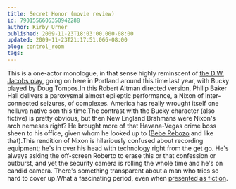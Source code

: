 ```yaml
---
title: Secret Honor (movie review)
id: 7901556605350942288
author: Kirby Urner
published: 2009-11-23T18:03:00.000-08:00
updated: 2009-11-23T21:17:51.066-08:00
blog: control_room
tags: 
---
```


This is a one-actor monologue, in that sense highly reminscent of [the D.W. Jacobs play](http://worldgame.blogspot.com/2008/12/its-show-time.html), going on here in Portland around this time last year, with Bucky played by Doug Tompos.In this Robert Altman directed version, Philip Baker Hall delivers a paroxysmal almost epileptic performance, a Nixon of inter-connected seizures, of complexes.  America has really wrought itself one helluva native son this time.The contrast with the Bucky character (also fictive) is pretty obvious, but then New England Brahmans were Nixon's arch nemeses right?  He brought more of that Havana-Vegas crime boss sheen to his office, given whom he looked up to ([Bebe Rebozo](http://foia.fbi.gov/foiaindex/rebozo_charles_g.htm) and like that).This rendition of Nixon is hilariously confused about recording equipment; he's in over his head with technology right from the get go.  He's always asking the off-screen Roberto to erase this or that confession or outburst, and yet the security camera is rolling the whole time and he's on candid camera.  There's something transparent about a man who tries so hard to cover up.What a fascinating period, even when [presented as fiction](http://worldgame.blogspot.com/2005/01/assassination-of-richard-nixon-movie.html).